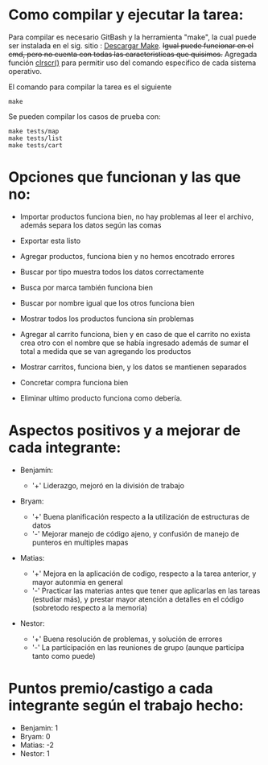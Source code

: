 # Como compilar y ejecutar la tarea:

Para compilar es necesario GitBash y la herramienta "make", la cual puede ser instalada en el sig. sitio : [Descargar Make](https://sourceforge.net/projects/ezwinports/files/make-4.3-without-guile-w32-bin.zip/download).
~~Igual puede funcionar en el cmd, pero no cuenta con todas las caracteristicas que quisimos.~~ Agregada función [clrscr()](https://github.com/cykrr/tarea2/blob/d58cdbe62f4982770fefd75eb2d1d2e11775aec7/src/util.c#L26) para permitir
uso del comando especifico de cada sistema operativo.
     
El comando para compilar la tarea es el siguiente
```
make
```

Se pueden compilar los casos de prueba con:
```
make tests/map
make tests/list
make tests/cart
```


# Opciones que funcionan y las que no:

* Importar productos funciona bien, no hay problemas al leer el archivo, además separa los datos según las comas

* Exportar esta listo

* Agregar productos, funciona bien y no hemos encotrado errores

* Buscar por tipo muestra todos los datos correctamente

* Busca por marca también funciona bien

* Buscar por nombre igual que los otros funciona bien

* Mostrar todos los productos funciona sin problemas

* Agregar al carrito funciona, bien y en caso de que el carrito no exista crea otro con el nombre que se había ingresado además de  sumar el total a medida que se van agregando los productos

* Mostrar carritos, funciona bien, y los datos se mantienen separados

* Concretar compra funciona bien

* Eliminar ultimo producto funciona como debería.

  
# Aspectos positivos y a mejorar de cada integrante:
    
* Benjamín: 
     * '+' Liderazgo, mejoró en la división de trabajo

* Bryam: 
     * '+' Buena planificación respecto a la utilización de estructuras de datos
     * '-' Mejorar manejo de código ajeno, y confusión de manejo de punteros en multiples mapas

* Matias: 
     * '+' Mejora en la aplicación de codigo, respecto a la tarea anterior, y mayor autonmia en general
     * '-' Practicar las materias antes que tener que aplicarlas en las tareas (estudiar más), y prestar mayor atención a detalles en el código (sobretodo respecto a la memoria)

* Nestor: 
     * '+' Buena resolución de problemas, y solución de errores
     * '-' La participación en las reuniones de grupo (aunque participa tanto como puede)

# Puntos premio/castigo a cada integrante según el trabajo hecho:

* Benjamin: 1
* Bryam: 0
* Matias: -2
* Nestor: 1
